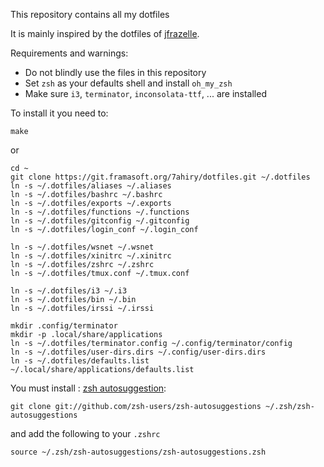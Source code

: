 This repository contains all my dotfiles

It is mainly inspired by the dotfiles of [jfrazelle](https://github.com/jfrazelle/).

Requirements and warnings:
* Do not blindly use the files in this repository
* Set `zsh` as your defaults shell and install `oh_my_zsh`
* Make sure `i3`, `terminator`, `inconsolata-ttf`, ... are installed


To install it you need to:
```
make
```

or

```
cd ~
git clone https://git.framasoft.org/7ahiry/dotfiles.git ~/.dotfiles
ln -s ~/.dotfiles/aliases ~/.aliases
ln -s ~/.dotfiles/bashrc ~/.bashrc
ln -s ~/.dotfiles/exports ~/.exports
ln -s ~/.dotfiles/functions ~/.functions
ln -s ~/.dotfiles/gitconfig ~/.gitconfig
ln -s ~/.dotfiles/login_conf ~/.login_conf

ln -s ~/.dotfiles/wsnet ~/.wsnet
ln -s ~/.dotfiles/xinitrc ~/.xinitrc
ln -s ~/.dotfiles/zshrc ~/.zshrc
ln -s ~/.dotfiles/tmux.conf ~/.tmux.conf

ln -s ~/.dotfiles/i3 ~/.i3
ln -s ~/.dotfiles/bin ~/.bin
ln -s ~/.dotfiles/irssi ~/.irssi

mkdir .config/terminator
mkdir -p .local/share/applications
ln -s ~/.dotfiles/terminator.config ~/.config/terminator/config
ln -s ~/.dotfiles/user-dirs.dirs ~/.config/user-dirs.dirs
ln -s ~/.dotfiles/defaults.list ~/.local/share/applications/defaults.list
```

You must install : [zsh autosuggestion](https://github.com/zsh-users/zsh-autosuggestions):
```
git clone git://github.com/zsh-users/zsh-autosuggestions ~/.zsh/zsh-autosuggestions
```

and add the following to your `.zshrc`
```
source ~/.zsh/zsh-autosuggestions/zsh-autosuggestions.zsh
```
